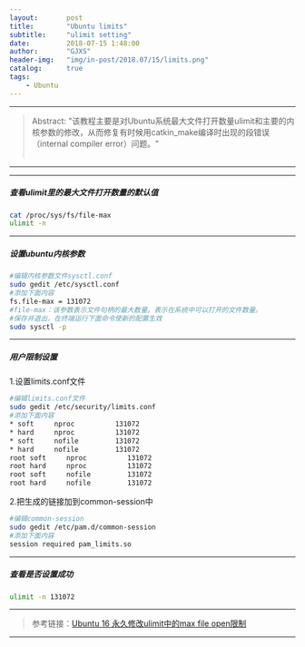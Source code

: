 ```yaml
---
layout:       post
title:        "Ubuntu limits"
subtitle:     "ulimit setting"
date:         2018-07-15 1:48:00
author:       "GJXS"
header-img:   "img/in-post/2018.07/15/limits.png"
catalog:      true
tags:
    - Ubuntu
---
```

*****
>Abstract: "该教程主要是对Ubuntu系统最大文件打开数量ulimit和主要的内核参数的修改，从而修复有时候用catkin_make编译时出现的段错误（internal compiler error）问题。"<br>                                                                                <br /> 

----------
*************************
##### 查看ulimit里的最大文件打开数量的默认值
```bash
cat /proc/sys/fs/file-max
ulimit -n
```

*************************
##### 设置ubuntu内核参数
```bash
#编辑内核参数文件sysctl.conf
sudo gedit /etc/sysctl.conf
#添加下面内容
fs.file-max = 131072
#file-max：该参数表示文件句柄的最大数量。表示在系统中可以打开的文件数量。
#保存并退出，在终端运行下面命令使新的配置生效
sudo sysctl -p
```

*************************
##### 用户限制设置
1.设置limits.conf文件
```bash
#编辑limits.conf文件
sudo gedit /etc/security/limits.conf
#添加下面内容
* soft     nproc          131072    
* hard     nproc          131072   
* soft     nofile         131072   
* hard     nofile         131072
root soft     nproc          131072    
root hard     nproc          131072   
root soft     nofile         131072   
root hard     nofile         131072
```
2.把生成的链接加到common-session中
```bash
#编辑common-session
sudo gedit /etc/pam.d/common-session
#添加下面内容
session required pam_limits.so
```

*************************
##### 查看是否设置成功
```bash
ulimit -n 131072
```
*************************

>参考链接：[Ubuntu 16 永久修改ulimit中的max file open限制](https://www.waitig.com/ubuntu-16-%E6%B0%B8%E4%B9%85%E4%BF%AE%E6%94%B9ulimit%E4%B8%AD%E7%9A%84max-file-open%E9%99%90%E5%88%B6.html)

*************************
